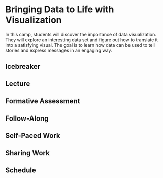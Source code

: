 # Bringing Data to Life with Visualization
In this camp, students will discover the importance of data visualization. They will explore an interesting data set and figure out how to translate it into a satisfying visual. The goal is to learn how data can be used to tell stories and express messages in an engaging way.

## Icebreaker

## Lecture

## Formative Assessment

## Follow-Along

## Self-Paced Work

## Sharing Work

## Schedule
